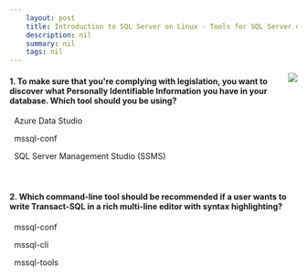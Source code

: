 ```yaml
---
    layout: post
    title: Introduction to SQL Server on Linux - Tools for SQL Server on Linux
    description: nil
    summary: nil
    tags: nil
---
```



 <a target="_blank" href="https://docs.microsoft.com/en-us/learn/modules/introduction-sql-server-linux/4-tools-sql-server-linux/"><i class="fas fa-external-link-alt"></i> </a>
 <img align="right" src="https://docs.microsoft.com/en-us/learn/achievements/sqlserver/introduction-to-sql-server-on-linux.svg">
####  1. To make sure that you're complying with legislation, you want to discover what Personally Identifiable Information you have in your database. Which tool should you be using?


<i class='far fa-square'></i> &nbsp;&nbsp;Azure Data Studio

<i class='far fa-square'></i> &nbsp;&nbsp;mssql-conf

<i class='fas fa-check-square' style='color: Dodgerblue;'></i> &nbsp;&nbsp;SQL Server Management Studio (SSMS)
<br />
<br />
<br />

####  2. Which command-line tool should be recommended if a user wants to write Transact-SQL in a rich multi-line editor with syntax highlighting?


<i class='far fa-square'></i> &nbsp;&nbsp;mssql-conf

<i class='fas fa-check-square' style='color: Dodgerblue;'></i> &nbsp;&nbsp;mssql-cli

<i class='far fa-square'></i> &nbsp;&nbsp;mssql-tools
<br />
<br />
<br />
